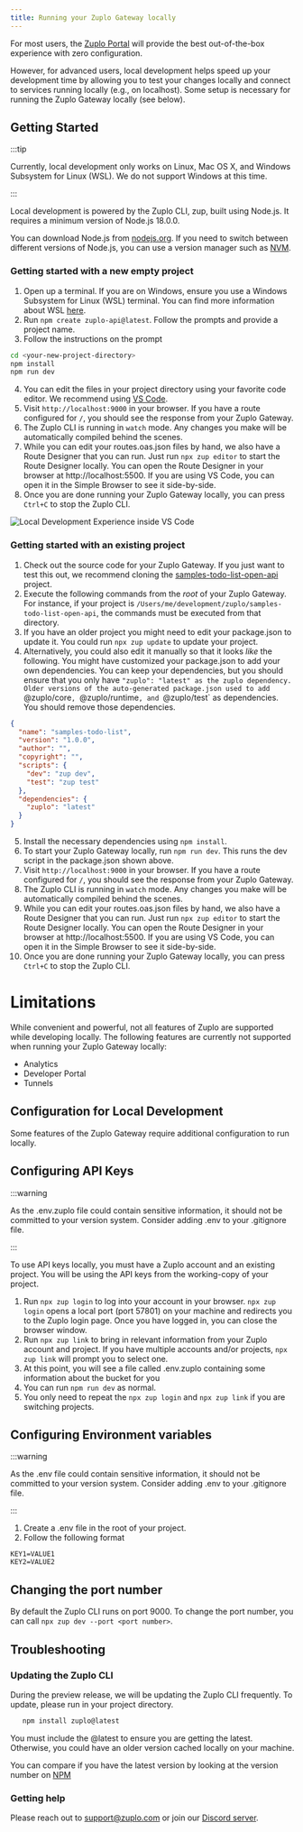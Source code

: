 ```yaml
---
title: Running your Zuplo Gateway locally
---
```


For most users, the [Zuplo Portal](https://portal.zuplo.com/) will provide the
best out-of-the-box experience with zero configuration.

However, for advanced users, local development helps speed up your development
time by allowing you to test your changes locally and connect to services
running locally (e.g., on localhost). Some setup is necessary for running the
Zuplo Gateway locally (see below).

## Getting Started

:::tip

Currently, local development only works on Linux, Mac OS X, and Windows
Subsystem for Linux (WSL). We do not support Windows at this time.

:::

Local development is powered by the Zuplo CLI, zup, built using Node.js. It
requires a minimum version of Node.js 18.0.0.

You can download Node.js from [nodejs.org](https://nodejs.org/en/download). If
you need to switch between different versions of Node.js, you can use a version
manager such as [NVM](https://github.com/nvm-sh/nvm).

### Getting started with a new empty project

1. Open up a terminal. If you are on Windows, ensure you use a Windows Subsystem
   for Linux (WSL) terminal. You can find more information about WSL
   [here](https://docs.microsoft.com/en-us/windows/wsl/install-win10).
2. Run `npm create zuplo-api@latest`. Follow the prompts and provide a project
   name.
3. Follow the instructions on the prompt

```bash
cd <your-new-project-directory>
npm install
npm run dev
```

4. You can edit the files in your project directory using your favorite code
   editor. We recommend using [VS Code](https://code.visualstudio.com/).
5. Visit `http://localhost:9000` in your browser. If you have a route configured
   for `/`, you should see the response from your Zuplo Gateway.
6. The Zuplo CLI is running in `watch` mode. Any changes you make will be
   automatically compiled behind the scenes.
7. While you can edit your routes.oas.json files by hand, we also have a Route
   Designer that you can run. Just run `npx zup editor` to start the Route
   Designer locally. You can open the Route Designer in your browser at
   http://localhost:5500. If you are using VS Code, you can open it in the
   Simple Browser to see it side-by-side.
8. Once you are done running your Zuplo Gateway locally, you can press `Ctrl+C`
   to stop the Zuplo CLI.

![Local Development Experience inside VS Code](./media/local-development.png)

### Getting started with an existing project

1. Check out the source code for your Zuplo Gateway. If you just want to test
   this out, we recommend cloning the
   [samples-todo-list-open-api](https://github.com/zuplo/samples-todo-list-open-api)
   project.
2. Execute the following commands from the _root_ of your Zuplo Gateway. For
   instance, if your project is
   `/Users/me/development/zuplo/samples-todo-list-open-api`, the commands must
   be executed from that directory.
3. If you have an older project you might need to edit your package.json to
   update it. You could run `npx zup update` to update your project.
4. Alternatively, you could also edit it manually so that it looks _like_ the
   following. You might have customized your package.json to add your own
   dependencies. You can keep your dependencies, but you should ensure that you
   only have
   `"zuplo": "latest" as the zuplo dependency. Older versions of the auto-generated package.json used to add `@zuplo/core`, `@zuplo/runtime`, and `@zuplo/test`
   as dependencies. You should remove those dependencies.

```json
{
  "name": "samples-todo-list",
  "version": "1.0.0",
  "author": "",
  "copyright": "",
  "scripts": {
    "dev": "zup dev",
    "test": "zup test"
  },
  "dependencies": {
    "zuplo": "latest"
  }
}
```

5. Install the necessary dependencies using `npm install`.
6. To start your Zuplo Gateway locally, run `npm run dev`. This runs the dev
   script in the package.json shown above.
7. Visit `http://localhost:9000` in your browser. If you have a route configured
   for `/`, you should see the response from your Zuplo Gateway.
8. The Zuplo CLI is running in `watch` mode. Any changes you make will be
   automatically compiled behind the scenes.
9. While you can edit your routes.oas.json files by hand, we also have a Route
   Designer that you can run. Just run `npx zup editor` to start the Route
   Designer locally. You can open the Route Designer in your browser at
   http://localhost:5500. If you are using VS Code, you can open it in the
   Simple Browser to see it side-by-side.
10. Once you are done running your Zuplo Gateway locally, you can press `Ctrl+C`
    to stop the Zuplo CLI.

# Limitations

While convenient and powerful, not all features of Zuplo are supported while
developing locally. The following features are currently not supported when
running your Zuplo Gateway locally:

- Analytics
- Developer Portal
- Tunnels

## Configuration for Local Development

Some features of the Zuplo Gateway require additional configuration to run
locally.

## Configuring API Keys

:::warning

As the .env.zuplo file could contain sensitive information, it should not be
committed to your version system. Consider adding .env to your .gitignore file.

:::

To use API keys locally, you must have a Zuplo account and an existing project.
You will be using the API keys from the working-copy of your project.

1. Run `npx zup login` to log into your account in your browser. `npx zup login`
   opens a local port (port 57801) on your machine and redirects you to the
   Zuplo login page. Once you have logged in, you can close the browser window.
2. Run `npx zup link` to bring in relevant information from your Zuplo account
   and project. If you have multiple accounts and/or projects, `npx zup link`
   will prompt you to select one.
3. At this point, you will see a file called .env.zuplo containing some
   information about the bucket for you
4. You can run `npm run dev` as normal.
5. You only need to repeat the `npx zup login` and `npx zup link` if you are
   switching projects.

## Configuring Environment variables

:::warning

As the .env file could contain sensitive information, it should not be committed
to your version system. Consider adding .env to your .gitignore file.

:::

1. Create a .env file in the root of your project.
2. Follow the following format

```
KEY1=VALUE1
KEY2=VALUE2
```

## Changing the port number

By default the Zuplo CLI runs on port 9000. To change the port number, you can
call `npx zup dev --port <port number>`.

## Troubleshooting

### Updating the Zuplo CLI

During the preview release, we will be updating the Zuplo CLI frequently. To
update, please run in your project directory.

```bash
   npm install zuplo@latest
```

You must include the @latest to ensure you are getting the latest. Otherwise,
you could have an older version cached locally on your machine.

You can compare if you have the latest version by looking at the version number
on [NPM](https://www.npmjs.com/package/zuplo?activeTab=versions)

### Getting help

Please reach out to support@zuplo.com or join our
[Discord server](https://discord.gg/8QbEjr2MgZ).
